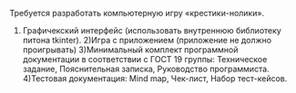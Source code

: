 Требуется разработать компьютерную игру «крестики-нолики».

1) Графичекский интерфейс (использовать внутреннюю библиотеку питона tkinter).
2)Игра с приложением (приложение не должно проигрывать)
3)Минимальный комплект программной документации в соответствии с ГОСТ 19 группы: Техническое задание, Пояснительная записка, Руководство программиста.
4)Тестовая документация: Mind map, Чек-лист, Набор тест-кейсов.
